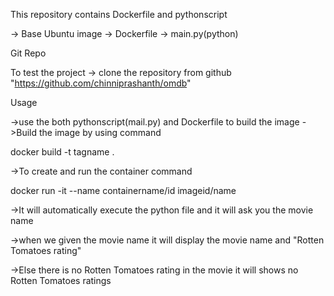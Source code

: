 This repository contains Dockerfile and pythonscript 

-> Base Ubuntu image
-> Dockerfile
-> main.py(python)

Git Repo

To test the project 
-> clone the repository from github "https://github.com/chinniprashanth/omdb" 

Usage

->use the both pythonscript(mail.py) and Dockerfile to build the image 
->Build the image by using command

 docker build -t tagname .

->To create and run the container command 

 docker run -it --name containername/id  imageid/name

->It will automatically execute the python file and it will ask you the movie name 

->when we given the movie name it will display the movie name and "Rotten Tomatoes rating"

->Else there is no Rotten Tomatoes rating in the movie it will shows no Rotten Tomatoes ratings 
